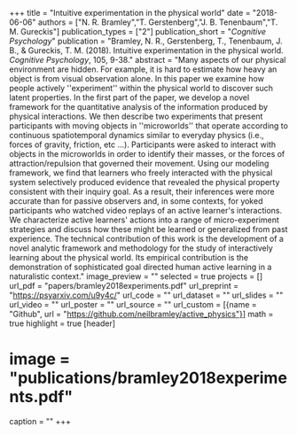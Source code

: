 +++
title = "Intuitive experimentation in the physical world"
date = "2018-06-06"
authors = ["N. R. Bramley","T. Gerstenberg","J. B. Tenenbaum","T. M. Gureckis"]
publication_types = ["2"]
publication_short = "_Cognitive Psychology_"
publication = "Bramley, N. R., Gerstenberg, T., Tenenbaum, J. B., & Gureckis, T. M. (2018). Intuitive experimentation in the physical world. _Cognitive Psychology_, 105, 9-38."
abstract = "Many aspects of our physical environment are hidden. For example, it is hard to estimate how heavy an object is from visual observation alone. In this paper we examine how people actively ''experiment'' within the physical world to discover such latent properties. In the first part of the paper, we develop a novel framework for the quantitative analysis of the information produced by physical interactions. We then describe two experiments that present participants with moving objects in ''microworlds'' that operate according to continuous spatiotemporal dynamics similar to everyday physics (i.e., forces of gravity, friction, etc ...). Participants were asked to interact with objects in the microworlds in order to identify their masses, or the forces of attraction/repulsion that governed their movement. Using our modeling framework, we find that learners who freely interacted with the physical system selectively produced evidence that revealed the physical property consistent with their inquiry goal. As a result, their inferences were more accurate than for passive observers and, in some contexts, for yoked participants who watched video replays of an active learner's interactions. We characterize active learners' actions into a range of micro-experiment strategies and discuss how these might be learned or generalized from past experience. The technical contribution of this work is the development of a novel analytic framework and methodology for the study of interactively learning about the physical world. Its empirical contribution is the demonstration of sophisticated goal directed human active learning in a naturalistic context."
image_preview = ""
selected = true
projects = []
url_pdf = "papers/bramley2018experiments.pdf"
url_preprint = "https://psyarxiv.com/u9y4c/"
url_code = ""
url_dataset = ""
url_slides = ""
url_video = ""
url_poster = ""
url_source = ""
url_custom = [{name = "Github", url = "https://github.com/neilbramley/active_physics"}]
math = true
highlight = true
[header]
# image = "publications/bramley2018experiments.pdf"
caption = ""
+++

